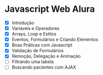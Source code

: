 # Javascript Web Alura

- [x] Introdução
- [x] Variáveis e Operadores
- [x] Arrays, Loop e Estilos
- [x] Eventos, Formulários e Criando Elementos
- [x] Boas Práticas com Javascript
- [x] Validação de Formulários
- [x] Remoção, Delegação e Animação
- [ ] Filtrando uma tabela
- [ ] Buscando pacientes com AJAX